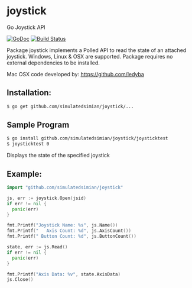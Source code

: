 # joystick
Go Joystick API

[![GoDoc](https://godoc.org/github.com/simulatedsimian/joystick?status.svg)](https://godoc.org/github.com/simulatedsimian/joystick) [![Build Status](https://travis-ci.org/simulatedsimian/joystick.svg)](https://travis-ci.org/simulatedsimian/joystick)

Package joystick implements a Polled API to read the state of an attached joystick.
Windows, Linux & OSX are supported.
Package requires no external dependencies to be installed.

Mac OSX code developed by:  https://github.com/ledyba

## Installation:
```bash
$ go get github.com/simulatedsimian/joystick/...
```
## Sample Program 
```bash
$ go install github.com/simulatedsimian/joystick/joysticktest
$ joysticktest 0
```
Displays the state of the specified joystick
## Example:
```go
import "github.com/simulatedsimian/joystick"
```
```go
js, err := joystick.Open(jsid)
if err != nil {
  panic(err)
}

fmt.Printf("Joystick Name: %s", js.Name())
fmt.Printf("   Axis Count: %d", js.AxisCount())
fmt.Printf(" Button Count: %d", js.ButtonCount())

state, err := js.Read()
if err != nil {
  panic(err)
}

fmt.Printf("Axis Data: %v", state.AxisData)
js.Close()
```
